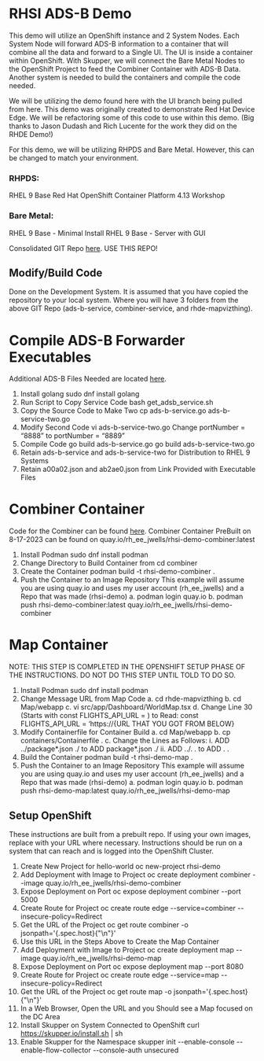 # RHSI ADS-B Demo

This demo will utilize an OpenShift instance and 2 System Nodes. Each System Node will forward ADS-B information to a container that will combine all the data and forward to a Single UI. The UI is inside a container within OpenShift. With Skupper, we will connect the Bare Metal Nodes to the OpenShift Project to feed the Combiner Container with ADS-B Data. Another system is needed to build the containers and compile the code needed.

We will be utilizing the demo found here with the UI branch being pulled from here. This demo was originally created to demonstrate Red Hat Device Edge. We will be refactoring some of this code to use within this demo.
(Big thanks to Jason Dudash and Rich Lucente for the work they did on the RHDE Demo!)

For this demo, we will be utilizing RHPDS and Bare Metal. However, this can be changed to match your environment.

### RHPDS:
  RHEL 9 Base
  Red Hat OpenShift Container Platform 4.13 Workshop
### Bare Metal:
  RHEL 9 Base - Minimal Install
  RHEL 9 Base - Server with GUI

Consolidated GIT Repo [here](https://github.com/jwells2525/RHSI-Demo).
USE THIS REPO!

## Modify/Build Code
Done on the Development System. It is assumed that you have copied the repository to your local system. Where you will have 3 folders from the above GIT Repo (ads-b-service, combiner-service, and rhde-mapvizthing).

# Compile ADS-B Forwarder Executables
Additional ADS-B Files Needed are located [here](https://github.com/jwells2525/RHSI-Demo/tree/main/ads-b-service).

  1. Install golang
	sudo dnf install golang
  2. Run Script to Copy Service Code
	bash get_adsb_service.sh
  3. Copy the Source Code to Make Two
	cp ads-b-service.go ads-b-service-two.go
  4. Modify Second Code
	vi ads-b-service-two.go
	Change portNumber   = “8888” to portNumber   = “8889”
  5. Compile Code
	go build ads-b-service.go
	go build ads-b-service-two.go
  6. Retain ads-b-service and ads-b-service-two for Distribution to RHEL 9 Systems
  7. Retain a00a02.json and ab2ae0.json from Link Provided with Executable Files

# Combiner Container
Code for the Combiner can be found [here](https://github.com/jwells2525/RHSI-Demo/tree/main/combiner-service).
Combiner Container PreBuilt on 8-17-2023 can be found on
quay.io/rh_ee_jwells/rhsi-demo-combiner:latest

  1. Install Podman
	sudo dnf install podman
  2. Change Directory to Build Container from
	cd combiner
  3. Create the Container
	podman build -t rhsi-demo-combiner .
  4. Push the Container to an Image Repository
     This example will assume you are using quay.io and uses my user account (rh_ee_jwells) and a Repo that was made (rhsi-demo)
		a. podman login quay.io
		b. podman push rhsi-demo-combiner:latest quay.io/rh_ee_jwells/rhsi-demo-combiner

# Map Container
NOTE: THIS STEP IS COMPLETED IN THE OPENSHIFT SETUP PHASE OF THE
INSTRUCTIONS. DO NOT DO THIS STEP UNTIL TOLD TO DO SO.
  1. Install Podman
	sudo dnf install podman
  2. Change Message URL from Map Code
	a. cd rhde-mapvizthing
	b. cd Map/webapp
	c. vi src/app/Dashboard/WorldMap.tsx
	d. Change Line 30 (Starts with const FLIGHTS_API_URL = ) to Read:
	   const FLIGHTS_API_URL = ‘https://{URL THAT YOU GOT FROM BELOW}
  3. Modify Containerfile for Container Build
	a. cd Map/webapp
	b. cp containers/Containerfile .
	c. Change the Lines as Follows:
		i. ADD ../package*.json ./ to ADD package*.json ./
		ii. ADD ../. . to ADD . .
  4. Build the Container
	podman build -t rhsi-demo-map .
  5. Push the Container to an Image Repository
     This example will assume you are using quay.io and uses my user account (rh_ee_jwells) and a Repo that was made (rhsi-demo)
	a. podman login quay.io
	b. podman push rhsi-demo-map:latest quay.io/rh_ee_jwells/rhsi-demo-map

## Setup OpenShift
These instructions are built from a prebuilt repo. If using your own images, replace with your URL where necessary.
Instructions should be run on a system that can reach and is logged into the OpenShift Cluster.

  1. Create New Project for hello-world
	oc new-project rhsi-demo
  2. Add Deployment with Image to Project
	oc create deployment combiner --image quay.io/rh_ee_jwells/rhsi-demo-combiner
  3. Expose Deployment on Port
	oc expose deployment combiner --port 5000
  4. Create Route for Project
	oc create route edge --service=combiner --insecure-policy=Redirect
  5. Get the URL of the Project
	oc get route combiner -o jsonpath='{.spec.host}{"\n"}'
  6. Use this URL in the Steps Above to Create the Map Container
  7. Add Deployment with Image to Project
	oc create deployment map --image quay.io/rh_ee_jwells/rhsi-demo-map
  8. Expose Deployment on Port
	oc expose deployment map --port 8080
  9. Create Route for Project
	oc create route edge --service=map --insecure-policy=Redirect
  10. Get the URL of the Project
	oc get route map -o jsonpath='{.spec.host}{"\n"}'
  11. In a Web Browser, Open the URL and you Should see a Map focused on the DC Area
  12. Install Skupper on System Connected to OpenShift
	curl https://skupper.io/install.sh | sh
  13. Enable Skupper for the Namespace
	skupper init --enable-console --enable-flow-collector --console-auth unsecured

